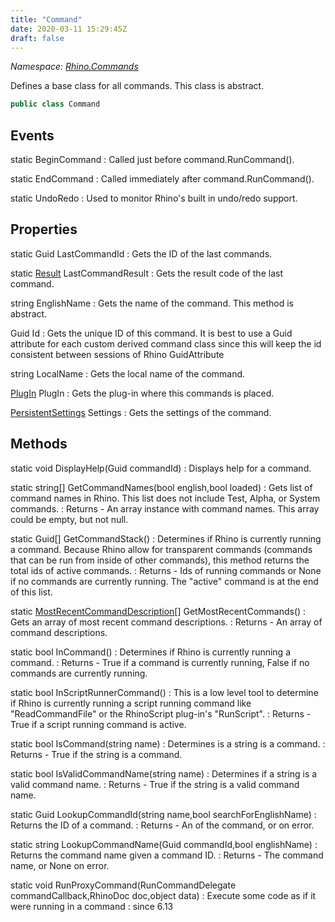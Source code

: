 ```yaml
---
title: "Command"
date: 2020-03-11 15:29:45Z
draft: false
---
```


*Namespace: [Rhino.Commands](../)*

Defines a base class for all commands. This class is abstract.
```cs
public class Command
```
## Events

static BeginCommand
: Called just before command.RunCommand().

static EndCommand
: Called immediately after command.RunCommand().

static UndoRedo
: Used to monitor Rhino's built in undo/redo support.
## Properties

static Guid LastCommandId
: Gets the ID of the last commands.

static [Result](/rhinocommon/rhino/commands/result/) LastCommandResult
: Gets the result code of the last command.

string EnglishName
: Gets the name of the command.
     This method is abstract.

Guid Id
: Gets the  unique ID of this command. It is best to use a Guid
     attribute for each custom derived command class since this will
     keep the id consistent between sessions of Rhino
     GuidAttribute

string LocalName
: Gets the local name of the command.

[PlugIn](/rhinocommon/rhino/plugins/plugin/) PlugIn
: Gets the plug-in where this commands is placed.

[PersistentSettings](/rhinocommon/rhino/persistentsettings/) Settings
: Gets the settings of the command.
## Methods

static void DisplayHelp(Guid commandId)
: Displays help for a command.

static string[] GetCommandNames(bool english,bool loaded)
: Gets list of command names in Rhino. This list does not include Test, Alpha, or System commands.
: Returns - An array instance with command names. This array could be empty, but not null.

static Guid[] GetCommandStack()
: Determines if Rhino is currently running a command. Because Rhino allow for transparent commands
     (commands that can be run from inside of other commands), this method returns the total ids of
     active commands.
: Returns - Ids of running commands or None if no commands are currently running. 
     The "active" command is at the end of this list.

static [MostRecentCommandDescription](/rhinocommon/rhino/commands/mostrecentcommanddescription/)[] GetMostRecentCommands()
: Gets an array of most recent command descriptions.
: Returns - An array of command descriptions.

static bool InCommand()
: Determines if Rhino is currently running a command.
: Returns - True if a command is currently running, False if no commands are currently running.

static bool InScriptRunnerCommand()
: This is a low level tool to determine if Rhino is currently running
     a script running command like "ReadCommandFile" or the RhinoScript
     plug-in's "RunScript".
: Returns - True if a script running command is active.

static bool IsCommand(string name)
: Determines is a string is a command.
: Returns - True if the string is a command.

static bool IsValidCommandName(string name)
: Determines if a string is a valid command name.
: Returns - True if the string is a valid command name.

static Guid LookupCommandId(string name,bool searchForEnglishName)
: Returns the ID of a command.
: Returns - An of the command, or  on error.

static string LookupCommandName(Guid commandId,bool englishName)
: Returns the command name given a command ID.
: Returns - The command name, or None on error.

static void RunProxyCommand(RunCommandDelegate commandCallback,RhinoDoc doc,object data)
: Execute some code as if it were running in a command
: since 6.13
